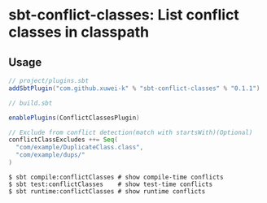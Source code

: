 # sbt-conflict-classes: List conflict classes in classpath


## Usage

```scala
// project/plugins.sbt
addSbtPlugin("com.github.xuwei-k" % "sbt-conflict-classes" % "0.1.1")
```

```scala
// build.sbt

enablePlugins(ConflictClassesPlugin)

// Exclude from conflict detection(match with startsWith)(Optional)
conflictClassExcludes ++= Seq(
  "com/example/DuplicateClass.class",
  "com/example/dups/"
)
```

```
$ sbt compile:conflictClasses # show compile-time conflicts
$ sbt test:conflictClasses    # show test-time conflicts
$ sbt runtime:conflictClasses # show runtime conflicts
```
